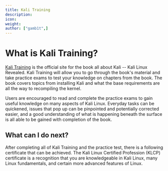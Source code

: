 ```yaml
---
title: Kali Training
description:
icon:
weight:
author: ["gamb1t",]
---
```


# What is Kali Training?

[Kali Training](https://kali.training) is the official site for the book all about Kali -- Kali Linux Revealed. Kali Training will allow you to go through the book's material and take practice exams to test your knowledge on chapters from the book. The book covers topics from installing Kali and what the base requirements are all the way to recompiling the kernel.

Users are encouraged to read and complete the practice exams to gain useful knowledge on many aspects of Kali Linux. Everyday tasks can be quickened, issues that pop up can be pinpointed and potentially corrected easier, and a good understanding of what is happening beneath the surface is all able to be gained with completion of the book.

## What can I do next?

After completing all of Kali Training and the practice test, there is a following certificate that can be achieved. The Kali Linux Certified Profession (KLCP) certificate is a recognition that you are knowledgeable in Kali Linux, many Linux fundamentals, and certain more advanced features of Linux.
